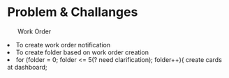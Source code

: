 <h1>Problem & Challanges</h1>

<ul>Work Order</ul>
<li>To create work order notification</li>
<li>To create folder based on work order creation</li>
<li>for (folder = 0; folder <= 5(? need clarification); folder++){
  create cards at dashboard;
  </li>


